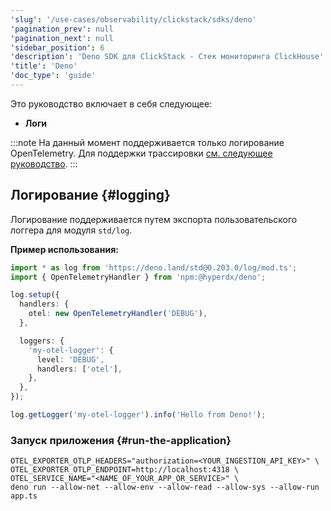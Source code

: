 ```yaml
---
'slug': '/use-cases/observability/clickstack/sdks/deno'
'pagination_prev': null
'pagination_next': null
'sidebar_position': 6
'description': 'Deno SDK для ClickStack - Стек мониторинга ClickHouse'
'title': 'Deno'
'doc_type': 'guide'
---
```

Это руководство включает в себя следующее:

- **Логи**

:::note
На данный момент поддерживается только логирование OpenTelemetry. Для поддержки трассировки [см. следующее руководство](https://dev.to/grunet/leveraging-opentelemetry-in-deno-45bj#a-minimal-interesting-example).
:::

## Логирование {#logging}

Логирование поддерживается путем экспорта пользовательского логгера для модуля `std/log`.

**Пример использования:**

```typescript
import * as log from 'https://deno.land/std@0.203.0/log/mod.ts';
import { OpenTelemetryHandler } from 'npm:@hyperdx/deno';

log.setup({
  handlers: {
    otel: new OpenTelemetryHandler('DEBUG'),
  },

  loggers: {
    'my-otel-logger': {
      level: 'DEBUG',
      handlers: ['otel'],
    },
  },
});

log.getLogger('my-otel-logger').info('Hello from Deno!');
```

### Запуск приложения {#run-the-application}

```shell
OTEL_EXPORTER_OTLP_HEADERS="authorization=<YOUR_INGESTION_API_KEY>" \
OTEL_EXPORTER_OTLP_ENDPOINT=http://localhost:4318 \
OTEL_SERVICE_NAME="<NAME_OF_YOUR_APP_OR_SERVICE>" \
deno run --allow-net --allow-env --allow-read --allow-sys --allow-run app.ts
```